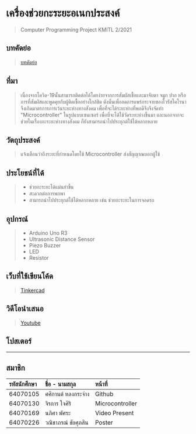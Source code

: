 # เครื่องช่วยกะระยะอเนกประสงค์
> Computer Programming Project KMITL 2/2021
## บทคัดย่อ
> [บทคัดย่อ](https://docs.google.com/document/d/17J81PzNC73sh5suXLBtD6l07UebqFtdid0rZNNKPCx4/edit?usp=sharing)
## ที่มา
> เนื่องจากโควิด-19นั้นสามารถติดต่อได้โดยง่ายจากการสัมผัสเชื้อและมาจับตา จมูก ปาก หรือ การที่สัมผัสและพูดคุยกับผู้ติดเชื้ออย่างใกล้ชิด ดังนั้นเพื่อลดการแพร่กระจายของไวรัสโคโรนาจึงเกิดมาตรการการเว้นระยะห่างทางสังคม เพื่อที่จะได้ระยะห่างที่พอดีจึงจึงจัดทำ "Microcontroller" ในรูปแบบเซนเซอร์ เพื่อที่จะได้ใช้วัดระยะห่างขึ้นมา และนอกจากจะช่วยในเรื่องกะระยะห่างทางสังคม ก็ยังสามารถนำไปประยุกต์ใช้ได้หลากหลาย
## วัตถุประสงค์
> แจ้งเตือนว่าถึงระยะที่กำหนดโดยใช้ Microcontroller ส่งสัญญาณบอกผู้ใช้
## ประโยชน์ที่ได้
> * ช่วยกะระยะได้แม่นยำขึ้น
> * สะดวกต่อการพกพา
> * สามารถนำไปประยุกต์ใช้ได้หลากหลาย เช่น ช่วยกะระยะในการจอดรถ
## อุปกรณ์
> * Arduino Uno R3
> * Ultrasonic Distance Sensor
> * Piezo Buzzer
> * LED
> * Resistor
## เว็บที่ใช้เขียนโค้ด
> [Tinkercad](https://www.tinkercad.com/things/eMeeZ9aW7B6-magnificent-robo-curcan/editel?sharecode=HCqukKKhMrvvCIHeHpARReJg8btFMs5zvuPSStovXCI)
## วิดีโอนำเสนอ
> [Youtube](https://youtu.be/whS6yeSOAUE)
## โปสเตอร์
> 
---
สมาชิก
---

| รหัสนักศึกษา | ชื่อ - นามสกุล |  หน้าที่ |
| :-------- | :-------- | :--------- |
|   64070105   |   ศศิกานต์ หลงกระจ่าง   |    Github   |
|   64070130   |   จิรการ ใจศิริ   |    Microcontroller   |
|   64070169   |   นภิศา พัศระ   |    Video Present   |
|   64070226   |   วณิชาภรณ์ ชัยศุภสิน   |    Poster   |

